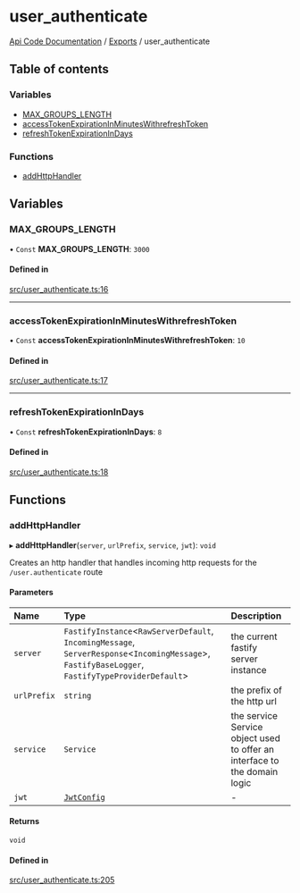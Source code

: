 # user\_authenticate
 
[Api Code Documentation](../README.md) / [Exports](../modules.md) / user\_authenticate

## Table of contents

### Variables

- [MAX\_GROUPS\_LENGTH](user_authenticate.md#max_groups_length)
- [accessTokenExpirationInMinutesWithrefreshToken](user_authenticate.md#accesstokenexpirationinminuteswithrefreshtoken)
- [refreshTokenExpirationInDays](user_authenticate.md#refreshtokenexpirationindays)

### Functions

- [addHttpHandler](user_authenticate.md#addhttphandler)

## Variables

### MAX\_GROUPS\_LENGTH

• `Const` **MAX\_GROUPS\_LENGTH**: ``3000``

#### Defined in

[src/user_authenticate.ts:16](https://github.com/openkfw/TruBudget/blob/2e83742/api/src/user_authenticate.ts#L16)

___

### accessTokenExpirationInMinutesWithrefreshToken

• `Const` **accessTokenExpirationInMinutesWithrefreshToken**: ``10``

#### Defined in

[src/user_authenticate.ts:17](https://github.com/openkfw/TruBudget/blob/2e83742/api/src/user_authenticate.ts#L17)

___

### refreshTokenExpirationInDays

• `Const` **refreshTokenExpirationInDays**: ``8``

#### Defined in

[src/user_authenticate.ts:18](https://github.com/openkfw/TruBudget/blob/2e83742/api/src/user_authenticate.ts#L18)

## Functions

### addHttpHandler

▸ **addHttpHandler**(`server`, `urlPrefix`, `service`, `jwt`): `void`

Creates an http handler that handles incoming http requests for the `/user.authenticate` route

#### Parameters

| Name | Type | Description |
| :------ | :------ | :------ |
| `server` | `FastifyInstance`\<`RawServerDefault`, `IncomingMessage`, `ServerResponse`\<`IncomingMessage`\>, `FastifyBaseLogger`, `FastifyTypeProviderDefault`\> | the current fastify server instance |
| `urlPrefix` | `string` | the prefix of the http url |
| `service` | `Service` | the service Service object used to offer an interface to the domain logic |
| `jwt` | [`JwtConfig`](../interfaces/config.JwtConfig.md) | - |

#### Returns

`void`

#### Defined in

[src/user_authenticate.ts:205](https://github.com/openkfw/TruBudget/blob/2e83742/api/src/user_authenticate.ts#L205)
